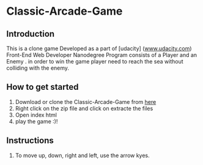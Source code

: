 # Classic-Arcade-Game

## Introduction
This is a clone game Developed as a part of [udacity] (www.udacity.com) Front-End Web Developer Nanodegree Program consists of a Player and an Enemy .  in order to win the game player need to reach the sea without colliding with the enemy.

## How to get started
1. Download or clone the Classic-Arcade-Game from [here](https://github.com/AhmadWork/Arcade-Game-clone)
2. Right click on the zip file  and click on extracte the files
3. Open index html 
4. play the game :)!

## Instructions
1. To move up, down, right and left, use the arrow kyes.

